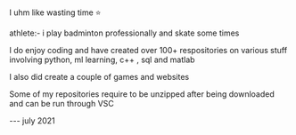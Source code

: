 I uhm like wasting time ⭐

athlete:- i play badminton professionally and skate some times 

 I do enjoy coding and have created over 100+ respositories on various stuff involving python, ml learning, c++ , sql and matlab 

I also did create a couple of games and websites 

 Some of my repositories require to be unzipped after being downloaded and can be run through VSC 
 
 

--- july 2021
